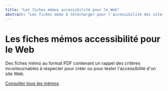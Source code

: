 ```yaml
---
title: "Les fiches mémos accessibilité pour le Web"
abstract: "Les fiches mémo à télécharger pour l'accessibilité des sites Web"
---
```


# Les fiches mémos accessibilité pour le Web

Des fiches mémo au format PDF contenant un rappel des critères incontournables à respecter pour créer ou pour tester l'accessibilité d'un site Web.

[Consulter tous les mémos](../../../articles/memo-accessibilite/)
